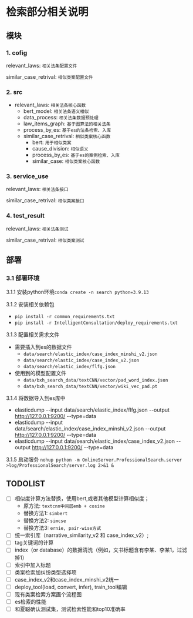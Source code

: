 # 检索部分相关说明

## 模块
### 1. cofig
relevant_laws: `相关法条配置文件`

similar_case_retrival: `相似类案配置文件`

### 2. src
* relevant_laws: `相关法条核心函数`
  * bert_model: `相关法条语义相似`
  * data_process: `相关法条数据预处理`
  * law_items_graph: `基于图算法的相关法条`
  * process_by_es: `基于es的法条检索、入库`
  * similar_case_retrival: `相似类案核心函数`
    * bert: `用于相似类案`
    * cause_division: `相似语义`
    * process_by_es: `基于es的案例检索、入库`
    * similar_case: `相似类案核心函数`

### 3. service_use
relevant_laws: `相关法条接口`

similar_case_retrival: `相似类案接口`

### 4. test_result
  relevant_laws: `相关法条测试`

  similar_case_retrival: `相似类案测试`


## 部署
### 3.1 部署环境
3.1.1 安装python环境```conda create -n search python=3.9.13```

3.1.2 安装相关依赖包
- ```pip install -r common_requirements.txt```
- ```pip install -r IntelligentConsultation/deploy_requirements.txt```

3.1.3 配置相关需求文件

- 需要插入到es的数据文件
  - ```data/search/elastic_index/case_index_minshi_v2.json```
  - ```data/search/elastic_index/case_index_v2.json```
  - ```data/search/elastic_index/flfg.json```
- 使用到的模型配置文件 
  - ```data/bxh_search_data/textCNN/vector/pad_word_index.json```
  - ```data/bxh_search_data/textCNN/vector/wiki_vec_pad.pt```

3.1.4 将数据导入到es库中
- elasticdump --input data/search/elastic_index/flfg.json --output http://127.0.0.1:9200/ --type=data
- elasticdump --input data/search/elastic_index/case_index_minshi_v2.json --output http://127.0.0.1:9200/ --type=data
- elasticdump --input data/search/elastic_index/case_index_v2.json --output http://127.0.0.1:9200/ --type=data

3.1.5 启动服务
``` nohup python -m OnlineServer.ProfessionalSearch.server >log/ProfessionalSearch/server.log 2>&1 & ```

## TODOLIST
- [ ] 相似度计算方法替换，使用bert,或者其他模型计算相似度；
     * 原方法: `textcnn中间层emb + cosine`
     * 替换方法1: `simbert`
     * 替换方法2: `simcse`
     * 替换方法3: `ernie, pair-wise方式`
- [ ] 统一索引库（narrative_similarity_v2 和 case_index_v2）;
- [ ] tag关键词的计算
- [ ] index（or database）的数据清洗（例如，文书标题含有李某、李某1，过滤掉1）
- [ ] 索引中加入标题
- [ ] 类案检索加纠纷类型选择项
- [ ] case_index_v2和case_index_minshi_v2统一
- [ ] deploy_tool(load, convert, infer), train_tool编辑
- [ ] 现有类案检索方案画个流程图
- [ ] es检索的性能
- [ ] 和夏聪确认测试集，测试检索性能和top10准确率
